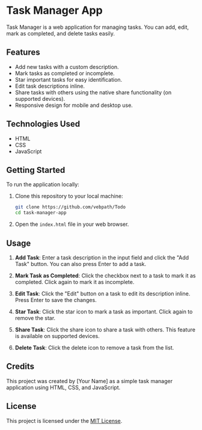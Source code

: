 # Task Manager App

Task Manager is a web application for managing tasks. You can add, edit, mark as completed, and delete tasks easily.

## Features

- Add new tasks with a custom description.
- Mark tasks as completed or incomplete.
- Star important tasks for easy identification.
- Edit task descriptions inline.
- Share tasks with others using the native share functionality (on supported devices).
- Responsive design for mobile and desktop use.

## Technologies Used

- HTML
- CSS
- JavaScript

## Getting Started

To run the application locally:

1. Clone this repository to your local machine:

    ```bash
    git clone https://github.com/vebpath/Todo
    cd task-manager-app
    ```

2. Open the `index.html` file in your web browser.

## Usage

1. **Add Task**: Enter a task description in the input field and click the "Add Task" button. You can also press Enter to add a task.

2. **Mark Task as Completed**: Click the checkbox next to a task to mark it as completed. Click again to mark it as incomplete.

3. **Edit Task**: Click the "Edit" button on a task to edit its description inline. Press Enter to save the changes.

4. **Star Task**: Click the star icon to mark a task as important. Click again to remove the star.

5. **Share Task**: Click the share icon to share a task with others. This feature is available on supported devices.

6. **Delete Task**: Click the delete icon to remove a task from the list.

## Credits

This project was created by [Your Name] as a simple task manager application using HTML, CSS, and JavaScript.

## License

This project is licensed under the [MIT License](LICENSE).
